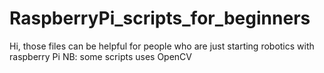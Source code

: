 # RaspberryPi_scripts_for_beginners
Hi, those files can be helpful for people who are just starting robotics with raspberry Pi
NB: some scripts uses OpenCV
